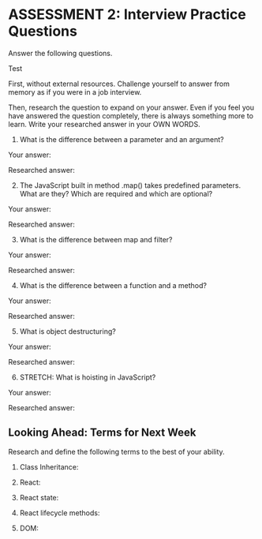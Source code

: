 # ASSESSMENT 2: Interview Practice Questions

Answer the following questions.

Test

First, without external resources. Challenge yourself to answer from memory as if you were in a job interview.

Then, research the question to expand on your answer. Even if you feel you have answered the question completely, there is always something more to learn. Write your researched answer in your OWN WORDS.

1. What is the difference between a parameter and an argument?

  Your answer:

  Researched answer:



2. The JavaScript built in method .map() takes predefined parameters. What are they? Which are required and which are optional?

  Your answer:

  Researched answer:



3. What is the difference between map and filter?

  Your answer:

  Researched answer:



4. What is the difference between a function and a method?

  Your answer:

  Researched answer:



5. What is object destructuring?

  Your answer:

  Researched answer:



6. STRETCH: What is hoisting in JavaScript?

  Your answer:

  Researched answer:



## Looking Ahead: Terms for Next Week

Research and define the following terms to the best of your ability.

1. Class Inheritance:

2. React:

3. React state:

4. React lifecycle methods:

5. DOM:
